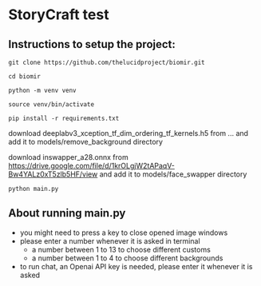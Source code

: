 # StoryCraft test

## Instructions to setup the project:
`git clone https://github.com/thelucidproject/biomir.git`

`cd biomir`

`python -m venv venv`

`source venv/bin/activate`

`pip install -r requirements.txt`

download deeplabv3_xception_tf_dim_ordering_tf_kernels.h5 from ... and add it to models/remove_background directory

download inswapper_a28.onnx from https://drive.google.com/file/d/1krOLgjW2tAPaqV-Bw4YALz0xT5zlb5HF/view and add it to models/face_swapper directory

`python main.py`

## About running main.py
- you might need to press a key to close opened image windows
- please enter a number whenever it is asked in terminal
    - a number between 1 to 13 to choose different customs
    - a number between 1 to 4 to choose different backgrounds
- to run chat, an Openai API key is needed, please enter it whenever it is asked
